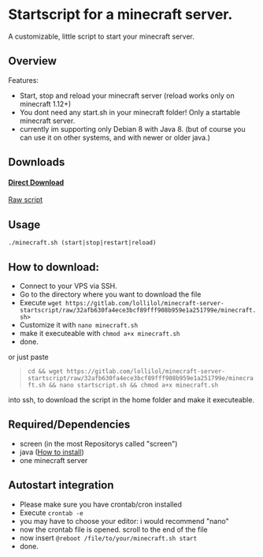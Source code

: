 # Startscript for a minecraft server.
A customizable, little script to start your minecraft server.

## Overview
Features:
+ Start, stop and reload your minecraft server (reload works only on minecraft 1.12+)
+ You dont need any start.sh in your minecraft folder! Only a startable minecraft server.
+ currently im supporting only Debian 8 with Java 8. (but of course you can use it on other systems, and with newer or older java.)

## Downloads
#### [Direct Download](https://gitlab.com/lollilol/minecraft-server-startscript/uploads/22127e7ca0fbd5d99eae3bf275b66ee9/minecraft.sh)

[Raw script](https://gitlab.com/lollilol/minecraft-server-startscript/raw/32afb630fa4ece3bcf89fff908b959e1a251799e/minecraft.sh)

## Usage
```
./minecraft.sh (start|stop|restart|reload)
```

## How to download:

+ Connect to your VPS via SSH.
+ Go to the directory where you want to download the file
+ Execute `wget https://gitlab.com/lollilol/minecraft-server-startscript/raw/32afb630fa4ece3bcf89fff908b959e1a251799e/minecraft.sh>`
+ Customize it with `nano minecraft.sh`
+ make it executeable with `chmod a+x minecraft.sh`
+ done.

or just paste
>`cd && wget https://gitlab.com/lollilol/minecraft-server-startscript/raw/32afb630fa4ece3bcf89fff908b959e1a251799e/minecraft.sh && nano startscript.sh && chmod a+x minecraft.sh`

into ssh, to download the script in the home folder and make it executeable.

## Required/Dependencies
+ screen (in the most Repositorys called "screen")
+ java ([How to install](debian8_java8.md))
+ one minecraft server

## Autostart integration
+ Please make sure you have crontab/cron installed
+ Execute `crontab -e`
+ you may have to choose your editor: i would recommend "nano"
+ now the crontab file is opened. scroll to the end of the file
+ now insert `@reboot /file/to/your/minecraft.sh start`
+ done.
